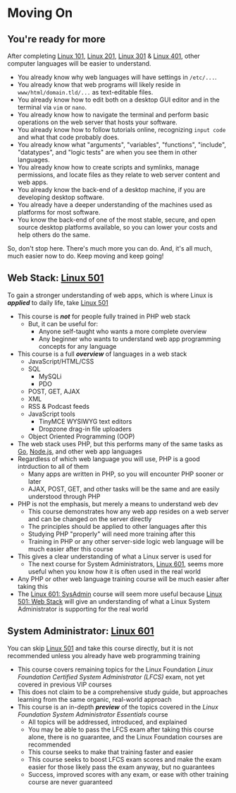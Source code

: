 # Moving On

## You're ready for more

After completing [Linux 101](https://github.com/inkVerb/VIP/blob/master/101/README.md), [Linux 201](https://github.com/inkVerb/VIP/blob/master/301/README.md), [Linux 301](https://github.com/inkVerb/VIP/blob/master/301/README.md) & [Linux 401](https://github.com/inkVerb/VIP/blob/master/401/README.md), other computer languages will be easier to understand.

- You already know why web languages will have settings in `/etc/...`.
- You already know that web programs will likely reside in `www/html/domain.tld/...` as text-editable files.
- You already know how to edit both on a desktop GUI editor and in the terminal via `vim` or `nano`.
- You already know how to navigate the terminal and perform basic operations on the web server that hosts your software.
- You already know how to follow tutorials online, recognizing `input code` and what that code probably does.
- You already know what "arguments", "variables", "functions", "include", "datatypes", and "logic tests" are when you see them in other languages.
- You already know how to create scripts and symlinks, manage permissions, and locate files as they relate to web server content and web apps.
- You already know the back-end of a desktop machine, if you are developing desktop software.
- You already have a deeper understanding of the machines used as platforms for most software.
- You know the back-end of one of the most stable, secure, and open source desktop platforms available, so you can lower your costs and help others do the same.

So, don't stop here. There's much more you can do. And, it's all much, much easier now to do. Keep moving and keep going!

## Web Stack: [Linux 501](https://github.com/inkVerb/VIP/blob/master/501/README.md)

To gain a stronger understanding of web apps, which is where Linux is ***applied*** to daily life, take [Linux 501](https://github.com/inkVerb/VIP/blob/master/501/README.md)

- This course is ***not*** for people fully trained in PHP web stack
  - But, it can be useful for:
    - Anyone self-taught who wants a more complete overview
    - Any beginner who wants to understand web app programming concepts for any language
- This course is a full ***overview*** of languages in a web stack
  - JavaScript/HTML/CSS
  - SQL
    - MySQLi
    - PDO
  - POST, GET, AJAX
  - XML
  - RSS & Podcast feeds
  - JavaScript tools
    - TinyMCE WYSIWYG text editors
    - Dropzone drag-in file uploaders
  - Object Oriented Programming (OOP)
- The web stack uses PHP, but this performs many of the same tasks as [Go](https://go.dev), [Node.js](https://nodejs.org), and other web app languages
- Regardless of which web language you will use, PHP is a good intrduction to all of them
  - Many apps are written in PHP, so you will encounter PHP sooner or later
  - AJAX, POST, GET, and other tasks will be the same and are easily understood through PHP
- PHP is not the emphasis, but merely a means to understand web dev
  - This course demonstrates how any web app resides on a web server and can be changed on the server directly
  - The principles should be applied to other languages after this
  - Studying PHP "properly" will need more training after this
  - Training in PHP or any other server-side logic web language will be much easier after this course
- This gives a clear understanding of what a Linux server is used for
  - The next course for System Administrators, [Linux 601](https://github.com/inkVerb/VIP/blob/master/601/README.md), seems more useful when you know how it is often used in the real world
- Any PHP or other web language training course will be much easier after taking this
- The [Linux 601: SysAdmin](https://github.com/inkVerb/VIP/blob/master/601/README.md) course will seem more useful because [Linux 501: Web Stack](https://github.com/inkVerb/VIP/blob/master/501/README.md) will give an understanding of what a Linux System Administrator is supporting for the real world

## System Administrator: [Linux 601](https://github.com/inkVerb/VIP/blob/master/601/README.md)

You can skip [Linux 501](https://github.com/inkVerb/VIP/blob/master/501/README.md) and take this course directly, but it is not recommended unless you already have web programming training

- This course covers remaining topics for the Linux Foundation *Linux Foundation Certified System Administrator (LFCS)* exam, not yet covered in previous VIP courses
- This does not claim to be a comprehensive study guide, but approaches learning from the same organic, real-world approach
- This course is an in-depth ***preview*** of the topics covered in the *Linux Foundation System Administrator Essentials* course
  - All topics will be addressed, introduced, and explained
  - You may be able to pass the LFCS exam after taking this course alone, there is no guarantee, and the Linux Foundation courses are recommended
  - This course seeks to make that training faster and easier
  - This course seeks to boost LFCS exam scores and make the exam easier for those likely pass the exam anyway, but no guarantees
  - Success, improved scores with any exam, or ease with other training course are never guaranteed
